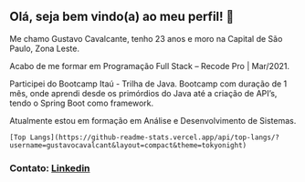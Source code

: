 ##   Olá, seja bem vindo(a) ao meu perfil! 👋

   Me chamo Gustavo Cavalcante, tenho 23 anos e moro na Capital de São Paulo, Zona Leste. 
   
   Acabo de me formar em Programação Full Stack – Recode Pro | Mar/2021.
   
   Participei do Bootcamp Itaú - Trilha de Java. Bootcamp com duração de 1 mês, onde aprendi desde os primórdios do Java até a criação de API’s, tendo o Spring Boot como           framework. 

   Atualmente estou em formação em Análise e Desenvolvimento de Sistemas.
   
   



   
    [Top Langs](https://github-readme-stats.vercel.app/api/top-langs/?username=gustavocavalcant&layout=compact&theme=tokyonight)
   

   ### Contato: [Linkedin](https://www.linkedin.com/in/gustavo-cavalcante-ferreira-2a172b1a0/)
<!--
**GustavoCavalcant/GustavoCavalcant** is a ✨ _special_ ✨ repository because its `README.md` (this file) appears on your GitHub profile.

Here are some ideas to get you started:

- 🔭 I’m currently working on ...
- 🌱 I’m currently learning ...
- 👯 I’m looking to collaborate on ...
- 🤔 I’m looking for help with ...
- 💬 Ask me about ...
- 📫 How to reach me: ...
- 😄 Pronouns: ...
- ⚡ Fun fact: ...
-->
